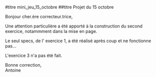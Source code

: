 #titre 
mini_jeu_15_octobre
##titre
Projet du 15 octobre

Bonjour cher.ère correcteur.trice,  

Une attention particulière a été apporté à la construction du second exercice, notammment dans la mise en page.  

Le seul specs, de l' exercice 1, a été réalisé après coup et ne fonctionne pas...  

L'exercice 3 n'a pas été fait.  

Bonne correction,  
Antoine